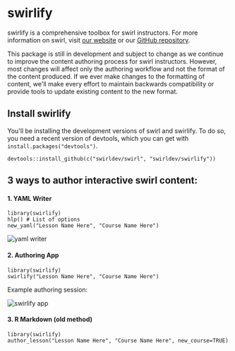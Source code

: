 swirlify
========

swirlify is a comprehensive toolbox for swirl instructors. For more information on swirl, visit [our website](http://swirlstats.com) or our [GitHub repository](https://github.com/swirldev/swirl).

This package is still in development and subject to change as we continue to improve the content authoring process for swirl instructors. However, most changes will affect only the authoring workflow and not the format of the content produced. If we ever make changes to the formatting of content, we'll make every effort to maintain backwards compatibility or provide tools to update existing content to the new format.

## Install swirlify

You'll be installing the development versions of swirl and swirlify. To do so, you need a recent version of devtools, which you can get with `install.packages("devtools")`.

```
devtools::install_github(c("swirldev/swirl", "swirldev/swirlify"))
```

## 3 ways to author interactive swirl content:

#### 1. YAML Writer

```
library(swirlify)
hlp() # List of options
new_yaml("Lesson Name Here", "Course Name Here")
```

![yaml writer](https://dl.dropboxusercontent.com/u/14555519/Screenshot%202014-06-25%2016.16.27.png)

#### 2. Authoring App

```
library(swirlify)
swirlify("Lesson Name Here", "Course Name Here")
```

Example authoring session:

![swirlify app](https://dl.dropboxusercontent.com/u/14555519/Screenshot%202014-05-01%2023.52.36.png)

#### 3. R Markdown (old method)

```
library(swirlify)
author_lesson("Lesson Name Here", "Course Name Here", new_course=TRUE)
```
